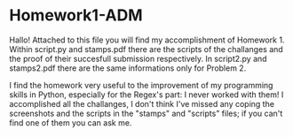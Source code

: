 # Homework1-ADM
Hallo!
Attached to this file you will find my accomplishment of Homework 1.
Within script.py and stamps.pdf there are the scripts of the challanges and the proof of their succesfull submission respectively.
In script2.py and stamps2.pdf there are the same informations only for Problem 2.

I find the homework very useful to the improvement of my programming skills in Python, especially for the Regex's part: I never worked with them!
I accomplished all the challanges, I don't think I've missed any coping the screenshots and the scripts in the "stamps" and "scripts" files; if you can't find one of them you can ask me.
